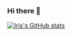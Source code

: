 ### Hi there 👋

<!--
**Iris06-cs/Iris06-cs** is a ✨ _special_ ✨ repository because its `README.md` (this file) appears on your GitHub profile.

Here are some ideas to get you started:

- 🔭 I’m currently working on ...
- 🌱 I’m currently learning ...
- 👯 I’m looking to collaborate on ...
- 🤔 I’m looking for help with ...
- 💬 Ask me about ...
- 📫 How to reach me: ...
- 😄 Pronouns: ...
- ⚡ Fun fact: ...
-->
[![Iris's GitHub stats](https://github-readme-stats.vercel.app/api?username=Iris06-cs)](https://github.com/Iris06-cs/github-readme-stats)

